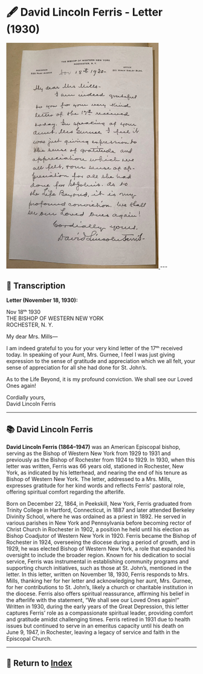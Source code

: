 # 🖋️ David Lincoln Ferris - Letter (1930)

<a href="assets/Ferris_Letter.jpg" target="_blank">
  <img src="assets/Ferris_Letter.jpg" alt="Ferris Letter" style="max-width: 80%; height: auto;"/>
</a>
---

## 📜 Transcription

**Letter (November 18, 1930):**  

Nov 18ᵗʰ 1930  
THE BISHOP OF WESTERN NEW YORK  
ROCHESTER, N. Y.  

My dear Mrs. Mills—  

I am indeed grateful to you for your very kind letter of the 17ᵗʰ received today. In speaking of your Aunt, Mrs. Gurnee, I feel I was just giving expression to the sense of gratitude and appreciation which we all felt, your sense of appreciation for all she had done for St. John’s.  

As to the Life Beyond, it is my profound conviction. We shall see our Loved Ones again!  

Cordially yours,  
David Lincoln Ferris  

---

## 📚 David Lincoln Ferris

**David Lincoln Ferris (1864–1947)** was an American Episcopal bishop, serving as the Bishop of Western New York from 1929 to 1931 and previously as the Bishop of Rochester from 1924 to 1929. In 1930, when this letter was written, Ferris was 66 years old, stationed in Rochester, New York, as indicated by his letterhead, and nearing the end of his tenure as Bishop of Western New York. The letter, addressed to a Mrs. Mills, expresses gratitude for her kind words and reflects Ferris’ pastoral role, offering spiritual comfort regarding the afterlife.

Born on December 22, 1864, in Peekskill, New York, Ferris graduated from Trinity College in Hartford, Connecticut, in 1887 and later attended Berkeley Divinity School, where he was ordained as a priest in 1892. He served in various parishes in New York and Pennsylvania before becoming rector of Christ Church in Rochester in 1902, a position he held until his election as Bishop Coadjutor of Western New York in 1920. Ferris became the Bishop of Rochester in 1924, overseeing the diocese during a period of growth, and in 1929, he was elected Bishop of Western New York, a role that expanded his oversight to include the broader region. Known for his dedication to social service, Ferris was instrumental in establishing community programs and supporting church initiatives, such as those at St. John’s, mentioned in the letter. In this letter, written on November 18, 1930, Ferris responds to Mrs. Mills, thanking her for her letter and acknowledging her aunt, Mrs. Gurnee, for her contributions to St. John’s, likely a church or charitable institution in the diocese. Ferris also offers spiritual reassurance, affirming his belief in the afterlife with the statement, “We shall see our Loved Ones again!” Written in 1930, during the early years of the Great Depression, this letter captures Ferris’ role as a compassionate spiritual leader, providing comfort and gratitude amidst challenging times. Ferris retired in 1931 due to health issues but continued to serve in an emeritus capacity until his death on June 9, 1947, in Rochester, leaving a legacy of service and faith in the Episcopal Church.

---

## 🔗 Return to [Index](index.md)